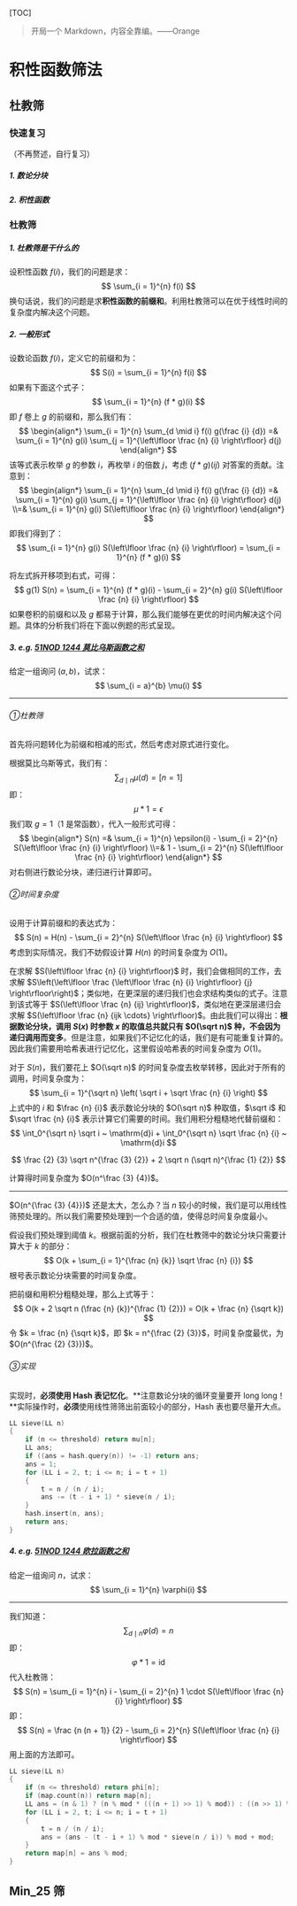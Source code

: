 [TOC]

> 开局一个 Markdown，内容全靠编。——Orange

# 积性函数筛法

## 杜教筛

### 快速复习

（不再赘述，自行复习）

##### 1. 数论分块

##### 2. 积性函数

### 杜教筛

##### 1. 杜教筛是干什么的

设积性函数 $f(i)$，我们的问题是求：
$$
\sum_{i = 1}^{n} f(i)
$$
换句话说，我们的问题是求**积性函数的前缀和**。利用杜教筛可以在优于线性时间的复杂度内解决这个问题。

##### 2. 一般形式

设数论函数 $f(i)$，定义它的前缀和为：
$$
S(i) = \sum_{i = 1}^{n} f(i)
$$
如果有下面这个式子：
$$
\sum_{i = 1}^{n} (f * g)(i)
$$
即 $f$ 卷上 $g$ 的前缀和，那么我们有：
$$
\begin{align*}
\sum_{i = 1}^{n} \sum_{d \mid i} f(i) g(\frac {i} {d})
=&
\sum_{i = 1}^{n} g(i) \sum_{j = 1}^{\left\lfloor \frac {n} {i} \right\rfloor} d(j)
\end{align*}
$$
该等式表示枚举 $g$ 的参数 $i$，再枚举 $i$ 的倍数 $j$，考虑 $(f * g)(ij)$ 对答案的贡献。注意到：
$$
\begin{align*}
\sum_{i = 1}^{n} \sum_{d \mid i} f(i) g(\frac {i} {d})
=&
\sum_{i = 1}^{n} g(i) \sum_{j = 1}^{\left\lfloor \frac {n} {i} \right\rfloor} d(j)
\\=&
\sum_{i = 1}^{n} g(i) S(\left\lfloor \frac {n} {i} \right\rfloor)
\end{align*}
$$
即我们得到了：
$$
\sum_{i = 1}^{n} g(i) S(\left\lfloor \frac {n} {i} \right\rfloor) = \sum_{i = 1}^{n} (f * g)(i)
$$

将左式拆开移项到右式，可得：
$$
g(1) S(n) = \sum_{i = 1}^{n} (f * g)(i) - \sum_{i = 2}^{n} g(i) S(\left\lfloor \frac {n} {i} \right\rfloor)
$$
如果卷积的前缀和以及 $g$ 都易于计算，那么我们能够在更优的时间内解决这个问题。具体的分析我们将在下面以例题的形式呈现。

##### 3. e.g. [51NOD 1244 莫比乌斯函数之和](http://www.51nod.com/onlineJudge/questionCode.html#!problemId=1244)

给定一组询问 $(a, b)$，试求：
$$
\sum_{i = a}^{b} \mu(i)
$$

------

###### ①杜教筛

首先将问题转化为前缀和相减的形式，然后考虑对原式进行变化。

根据莫比乌斯等式，我们有：
$$
\sum_{d \mid n} \mu(d) = [n = 1]
$$
即：
$$
\mu * \mathrm{1} = \epsilon
$$
我们取 $g = \mathrm{1}$（$\mathrm{1}$ 是常函数），代入一般形式可得：
$$
\begin{align*}
S(n) =& \sum_{i = 1}^{n} \epsilon(i) - \sum_{i = 2}^{n} S(\left\lfloor \frac {n} {i} \right\rfloor)
\\=&
1 - \sum_{i = 2}^{n} S(\left\lfloor \frac {n} {i} \right\rfloor)
\end{align*}
$$
对右侧进行数论分块，递归进行计算即可。

###### ②时间复杂度

设用于计算前缀和的表达式为：
$$
S(n) = H(n) - \sum_{i = 2}^{n} S(\left\lfloor \frac {n} {i} \right\rfloor)
$$
考虑到实际情况，我们不妨假设计算 $H(n)$ 的时间复杂度为 $O(1)$。

在求解 $S(\left\lfloor \frac {n} {i} \right\rfloor)$ 时，我们会做相同的工作，去求解 $S\left(\left\lfloor \frac {\left\lfloor \frac {n} {i} \right\rfloor} {j} \right\rfloor\right)$；类似地，在更深层的递归我们也会求结构类似的式子。注意到该式等于 $S(\left\lfloor \frac {n} {ij} \right\rfloor)$，类似地在更深层递归会求解 $S(\left\lfloor \frac {n} {ijk \cdots} \right\rfloor)$。由此我们可以得出：**根据数论分块，调用 $S(x)$ 时参数 $x$ 的取值总共就只有 $O(\sqrt n)$ 种，不会因为递归调用而变多**。但是注意，如果我们不记忆化的话，我们是有可能重复计算的。因此我们需要用哈希表进行记忆化，这里假设哈希表的时间复杂度为 $O(1)$。

对于 $S(n)$，我们要花上 $O(\sqrt n)$ 的时间复杂度去枚举转移，因此对于所有的调用，时间复杂度为：
$$
\sum_{i = 1}^{\sqrt n} \left( \sqrt i + \sqrt \frac {n} {i} \right)
$$
上式中的 $i$ 和 $\frac {n} {i}$ 表示数论分块的 $O(\sqrt n)$ 种取值，$\sqrt i$ 和 $\sqrt \frac {n} {i}$ 表示计算它们需要的时间。我们用积分粗糙地代替前缀和：
$$
\int_0^{\sqrt n} \sqrt i ~ \mathrm{d}i + \int_0^{\sqrt n} \sqrt \frac {n} {i} ~ \mathrm{d}i
$$

$$
\frac {2} {3} \sqrt n^{\frac {3} {2}} + 2 \sqrt n (\sqrt n)^{\frac {1} {2}}
$$

计算得时间复杂度为 $O(n^\frac {3} {4})$。

------

$O(n^{\frac {3} {4}})$ 还是太大，怎么办？当 $n$ 较小的时候，我们是可以用线性筛预处理的。所以我们需要预处理到一个合适的值，使得总时间复杂度最小。

假设我们预处理到阈值 $k$。根据前面的分析，我们在杜教筛中的数论分块只需要计算大于 $k$ 的部分：
$$
O(k + \sum_{i = 1}^{\frac {n} {k}} \sqrt \frac {n} {i})
$$
根号表示数论分块需要的时间复杂度。

把前缀和用积分粗糙处理，那么上式等于：
$$
O(k + 2 \sqrt n (\frac {n} {k})^{\frac {1} {2}}) = O(k + \frac {n} {\sqrt k})
$$
令 $k = \frac {n} {\sqrt k}$，即 $k = n^{\frac {2} {3}}$，时间复杂度最优，为 $O(n^{\frac {2} {3}})$。

###### ③实现

实现时，**必须使用 Hash 表记忆化**。**注意数论分块的循环变量要开 $\mathrm{long~long}$！**实际操作时，**必须**使用线性筛筛出前面较小的部分，Hash 表也要尽量开大点。

```c++
LL sieve(LL n)
{
	if (n <= threshold) return mu[n];
	LL ans;
	if ((ans = hash.query(n)) != -1) return ans;
	ans = 1;
	for (LL i = 2, t; i <= n; i = t + 1)
	{
		t = n / (n / i);
		ans -= (t - i + 1) * sieve(n / i);
	}
	hash.insert(n, ans);
	return ans;
}
```

##### 4. e.g. [51NOD 1244 欧拉函数之和](http://www.51nod.com/onlineJudge/questionCode.html#!problemId=1239)

给定一组询问 $n$，试求：
$$
\sum_{i = 1}^{n} \varphi(i)
$$

------

我们知道：
$$
\sum_{d \mid n} \varphi(d) = n
$$
即：
$$
\varphi * \mathrm{1} =\mathrm{id}
$$
代入杜教筛：
$$
S(n) = \sum_{i = 1}^{n} i - \sum_{i = 2}^{n} 1 \cdot S(\left\lfloor \frac {n} {i} \right\rfloor)
$$
即：
$$
S(n) = \frac {n (n + 1)} {2} - \sum_{i = 2}^{n} S(\left\lfloor \frac {n} {i} \right\rfloor)
$$
用上面的方法即可。

```c++
LL sieve(LL n)
{
	if (n <= threshold) return phi[n];
	if (map.count(n)) return map[n];
	LL ans = (n & 1) ? (n % mod * (((n + 1) >> 1) % mod)) : ((n >> 1) % mod * ((n + 1) % mod));
	for (LL i = 2, t; i <= n; i = t + 1)
	{
		t = n / (n / i);
		ans = (ans - (t - i + 1) % mod * sieve(n / i)) % mod + mod;
	}
	return map[n] = ans % mod;
}
```
## Min_25 筛

